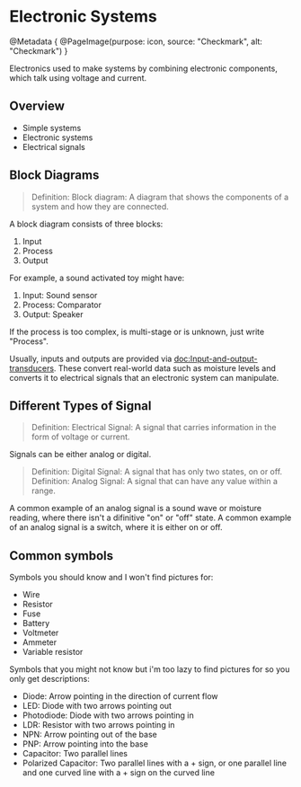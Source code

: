# Electronic Systems

@Metadata {
    @PageImage(purpose: icon, source: "Checkmark", alt: "Checkmark")
}

Electronics used to make systems by combining electronic components, which talk using voltage and current.

## Overview
- Simple systems
- Electronic systems
- Electrical signals

## Block Diagrams

> Definition: Block diagram: A diagram that shows the components of a system and how they are connected.

A block diagram consists of three blocks:
1. Input
2. Process
3. Output

For example, a sound activated toy might have:
1. Input: Sound sensor
2. Process: Comparator
3. Output: Speaker

If the process is too complex, is multi-stage or is unknown, just write "Process".

Usually, inputs and outputs are provided via <doc:Input-and-output-transducers>. These convert real-world data
such as moisture levels and converts it to electrical signals that an electronic system can manipulate.

## Different Types of Signal

> Definition: Electrical Signal: A signal that carries information in the form of voltage or current.

Signals can be either analog or digital.

> Definition: Digital Signal: A signal that has only two states, on or off.
> Definition: Analog Signal: A signal that can have any value within a range.

A common example of an analog signal is a sound wave or moisture reading, where there isn't a difinitive "on" or 
"off" state. A common example of an analog signal is a switch, where it is either on or off.

## Common symbols

Symbols you should know and I won't find pictures for:
- Wire
- Resistor
- Fuse
- Battery
- Voltmeter
- Ammeter
- Variable resistor

Symbols that you might not know but i'm too lazy to find pictures for so you only get descriptions:
- Diode: Arrow pointing in the direction of current flow
- LED: Diode with two arrows pointing out
- Photodiode: Diode with two arrows pointing in
- LDR: Resistor with two arrows pointing in
- NPN: Arrow pointing out of the base
- PNP: Arrow pointing into the base
- Capacitor: Two parallel lines
- Polarized Capacitor: Two parallel lines with a + sign, or one parallel line and one curved line with a + sign on the curved line